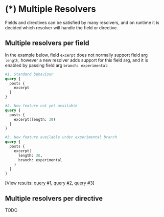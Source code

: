 # (*) Multiple Resolvers

Fields and directives can be satisfied by many resolvers, and on runtime it is decided which resolver will handle the field or directive.

## Multiple resolvers per field

In the example below, field `excerpt` does not normally support field arg `length`, however a new resolver adds support for this field arg, and it is enabled by passing field arg `branch: experimental`:

```graphql
#1. Standard behaviour
query {
  posts {
    excerpt
  }
}

#2. New feature not yet available
query {
  posts {
    excerpt(length: 30)
  }
}

#3. New feature available under experimental branch
query {
  posts {
    excerpt(
      length: 30,
      branch: experimental
    )
  }
}
```

[View results: <a href="https://newapi.getpop.org/graphiql/?query=%231.%20Standard%20behaviour%0Aquery%20%7B%0A%20%20posts%20%7B%0A%20%20%20%20excerpt%0A%20%20%7D%0A%7D">query #1</a>, <a href="https://newapi.getpop.org/graphiql/?query=query%20%7B%0A%20%20posts%20%7B%0A%20%20%20%20excerpt(length%3A%2030)%0A%20%20%7D%0A%7D">query #2</a>, <a href="https://newapi.getpop.org/graphiql/?query=%233.%20New%20feature%20available%20under%20experimental%20branch%0Aquery%20%7B%0A%20%20posts%20%7B%0A%20%20%20%20excerpt(%0A%20%20%20%20%20%20length%3A%2030%2C%0A%20%20%20%20%20%20branch%3A%20experimental%0A%20%20%20%20)%0A%20%20%7D%0A%7D">query #3</a>]

<!-- ::: details View PQL queries

```less
//1. Standard behaviour
/?query=
  posts.
    excerpt

//2. New feature not yet available
/?query=
  posts.
    excerpt(length: 30)

//3. New feature available under experimental branch
/?query=
  posts.
    excerpt(
      length: 30,
      branch: experimental
    )
```

[View results: <a href="https://newapi.getpop.org/api/graphql/?query=posts.excerpt">query #1</a>, <a href="https://newapi.getpop.org/api/graphql/?query=posts.excerpt(length:30)">query #2</a>, <a href="https://newapi.getpop.org/api/graphql/?query=posts.excerpt(length:30,branch:experimental)">query #3</a>]

::: -->

## Multiple resolvers per directive

TODO
